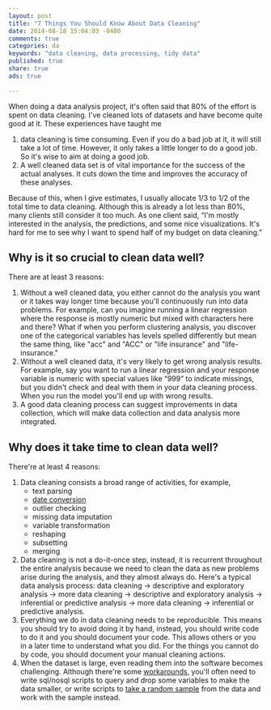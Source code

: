 ```yaml
---
layout: post
title: "7 Things You Should Know About Data Cleaning"
date: 2014-08-18 15:04:03 -0400
comments: true
categories: da
keywords: "data cleaning, data processing, tidy data"
published: true
share: true
ads: true

---
```

When doing a data analysis project, it's often said that 80% of the effort is spent on data cleaning. I've cleaned lots of datasets and have become quite good at it. These experiences have taught me 

1. data cleaning is time consuming. Even if you do a bad job at it, it will still take a lot of time. However, it only takes a little longer to do a good job. So it's wise to aim at doing a good job.
2. A well cleaned data set is of vital importance for the success of the actual analyses. It cuts down the time and improves the accuracy of these analyses.

Because of this, when I give estimates, I usually allocate 1/3 to 1/2 of the total time to data cleaning. Although this is already a lot less than 80%, many clients still consider it too much. As one client said, “I'm mostly interested in the analysis, the predictions, and some nice visualizations. It's hard for me to see why I want to spend half of my budget on data cleaning.”

## Why is it so crucial to clean data well?

There are at least 3 reasons:

1. Without a well cleaned data, you either cannot do the analysis you want or it takes way longer time because you'll continuously run into data problems. For example, can you imagine running a linear regression where the response is mostly numeric but mixed with characters here and there? What if when you perform clustering analysis, you discover one of the categorical variables has levels spelled differently but mean the same thing, like "acc" and "ACC" or "life insurance" and "life-insurance."
2. Without a well cleaned data, it's very likely to get wrong analysis results. For example, say you want to run a linear regression and your response variable is numeric with special values like “999” to indicate missings, but you didn't check and deal with them in your data cleaning process. When you run the model you'll end up with wrong results.
3. A good data cleaning process can suggest improvements in data collection, which will make data collection and data analysis more integrated.

## Why does it take time to clean data well?

There're at least 4 reasons:

1. Data cleaning consists a broad range of activities, for example,
	* text parsing 
	* [date conversion](http://gmlang.com/r/how-to-convert-strings-to-dates-in-r/) 
	* outlier checking 
	* missing data imputation
	* variable transformation 
	* reshaping
	* subsetting
	* merging
2. Data cleaning is not a do-it-once step, instead, it is recurrent throughout the entire analysis because we need to clean the data as new problems arise during the analysis, and they almost always do. Here's a typical data analysis process: data cleaning → descriptive and exploratory analysis → more data cleaning → descriptive and exploratory analysis → inferential or predictive analysis → more data cleaning → inferential or predictive analysis.
3. Everything we do in data cleaning needs to be reproducible. This means you should try to avoid doing it by hand, instead, you should write code to do it and you should document your code. This allows others or you in a later time to understand what you did. For the things you cannot do by code, you should document your manual cleaning actions.
4. When the dataset is large, even reading them into the software becomes challenging. Although there're some [workarounds](http://gmlang.com/r/how-to-handle-large-datasets-in-r-part-2/), you'll often need to write sql/nosql scripts to query and drop some variables to make the data smaller, or write scripts to [take a random sample](http://gmlang.com/da/reservoir-sampling-and-algorithm-r/) from the data and work with the sample instead.

